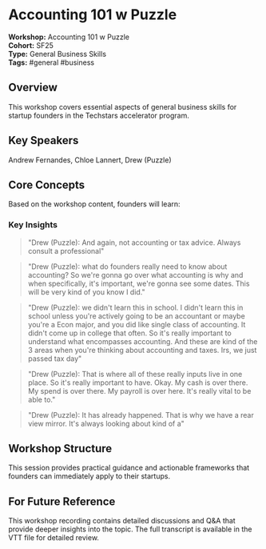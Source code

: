 # Accounting 101 w  Puzzle

**Workshop:** Accounting 101 w  Puzzle  
**Cohort:** SF25  
**Type:** General Business Skills  
**Tags:** #general #business

## Overview

This workshop covers essential aspects of general business skills for startup founders in the Techstars accelerator program.

## Key Speakers

Andrew Fernandes, Chloe Lannert, Drew (Puzzle)

## Core Concepts

Based on the workshop content, founders will learn:


### Key Insights

> "Drew (Puzzle): And again, not accounting or tax advice. Always consult a professional"

> "Drew (Puzzle): what do founders really need to know about accounting? So we're gonna go over what accounting is why and when specifically, it's important, we're gonna see some dates. This will be very kind of you know I did."

> "Drew (Puzzle): we didn't learn this in school. I didn't learn this in school unless you're actively going to be an accountant or maybe you're a Econ major, and you did like single class of accounting. It didn't come up in college that often. So it's really important to understand what encompasses accounting. And these are kind of the 3 areas when you're thinking about accounting and taxes. Irs, we just passed tax day"

> "Drew (Puzzle): That is where all of these really inputs live in one place. So it's really important to have. Okay. My cash is over there. My spend is over there. My payroll is over here. It's really vital to be able to."

> "Drew (Puzzle): It has already happened. That is why we have a rear view mirror. It's always looking about kind of a"


## Workshop Structure

This session provides practical guidance and actionable frameworks that founders can immediately apply to their startups.

## For Future Reference

This workshop recording contains detailed discussions and Q&A that provide deeper insights into the topic. The full transcript is available in the VTT file for detailed review.

